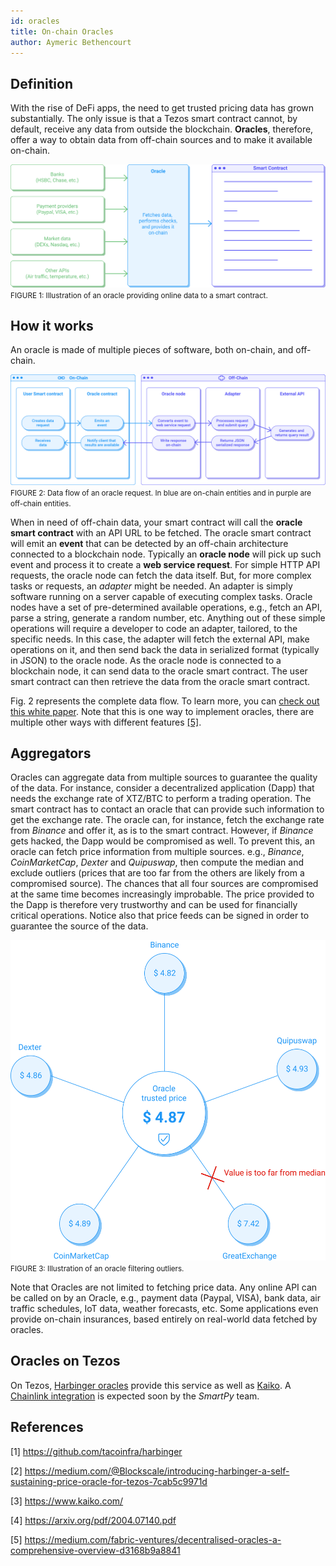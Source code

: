 ```yaml
---
id: oracles
title: On-chain Oracles
author: Aymeric Bethencourt
---
```


## Definition
With the rise of DeFi apps, the need to get trusted pricing data has grown substantially. The only issue is that a Tezos smart contract cannot, by default, receive any data from outside the blockchain. **Oracles**, therefore, offer a way to obtain data from off-chain sources and to make it available on-chain. 

![](../../static/img/defi/oracles.svg)
<small className="figure">FIGURE 1: Illustration of an oracle providing online data to a smart contract.</small>

## How it works
An oracle is made of multiple pieces of software, both on-chain, and off-chain.

![](../../static/img/defi/oracle-on-off.svg)
<small className="figure">FIGURE 2: Data flow of an oracle request. In blue are on-chain entities and in purple are off-chain entities.</small>

When in need of off-chain data, your smart contract will call the  **oracle smart contract** with an API URL to be fetched. The oracle smart contract will emit an **event** that can be detected by an off-chain architecture connected to a blockchain node. Typically an **oracle node** will pick up such event and process it to create a **web service request**. For simple HTTP API requests, the oracle node can fetch the data itself. But, for more complex tasks or requests, an _adapter_ might be needed. An adapter is simply software running on a server capable of executing complex tasks. Oracle nodes have a set of pre-determined available operations, e.g., fetch an API, parse a string, generate a random number, etc. Anything out of these simple operations will require a developer to code an adapter, tailored, to the specific needs. In this case, the adapter will fetch the external API, make operations on it, and then send back the data in serialized format (typically in JSON) to the oracle node. As the oracle node is connected to a blockchain node, it can send data to the oracle smart contract. The user smart contract can then retrieve the data from the oracle smart contract.

Fig. 2 represents the complete data flow. To learn more, you can [check out this white paper](https://arxiv.org/pdf/2004.07140.pdf). Note that this is one way to implement oracles, there are multiple other ways with different features [[5]](/defi/oracles#references).

## Aggregators
Oracles can aggregate data from multiple sources to guarantee the quality of the data. For instance, consider a decentralized application (Dapp) that needs the exchange rate of XTZ/BTC to perform a trading operation. The smart contract has to contact an oracle that can provide such information to get the exchange rate. The oracle can, for instance, fetch the exchange rate from _Binance_ and offer it, as is to the smart contract. However, if _Binance_ gets hacked, the Dapp would be compromised as well. To prevent this, an oracle can fetch price information from multiple sources. e.g., _Binance_, _CoinMarketCap_, _Dexter_ and _Quipuswap_, then compute the median and exclude outliers (prices that are too far from the others are likely from a compromised source). The chances that all four sources are compromised at the same time becomes increasingly improbable. The price provided to the Dapp is therefore very trustworthy and can be used for financially critical operations. Notice also that price feeds can be signed in order to guarantee the source of the data.

![](../../static/img/defi/oracle-filter.svg)
<small className="figure">FIGURE 3: Illustration of an oracle filtering outliers.</small>

Note that Oracles are not limited to fetching price data. Any online API can be called on by an Oracle, e.g., payment data (Paypal, VISA), bank data, air traffic schedules, IoT data, weather forecasts, etc. Some applications even provide on-chain insurances, based entirely on real-world data fetched by oracles.

## Oracles on Tezos
On Tezos, [Harbinger oracles](https://github.com/tacoinfra/harbinger) provide this service as well as [Kaiko](https://www.kaiko.com/). A [Chainlink integration](https://www.coindesk.com/tezos-blockchain-chainlink-oracle-services) is expected soon by the _SmartPy_ team. 

## References

[1] https://github.com/tacoinfra/harbinger

[2] https://medium.com/@Blockscale/introducing-harbinger-a-self-sustaining-price-oracle-for-tezos-7cab5c9971d

[3] https://www.kaiko.com/

[4] https://arxiv.org/pdf/2004.07140.pdf

[5] https://medium.com/fabric-ventures/decentralised-oracles-a-comprehensive-overview-d3168b9a8841
